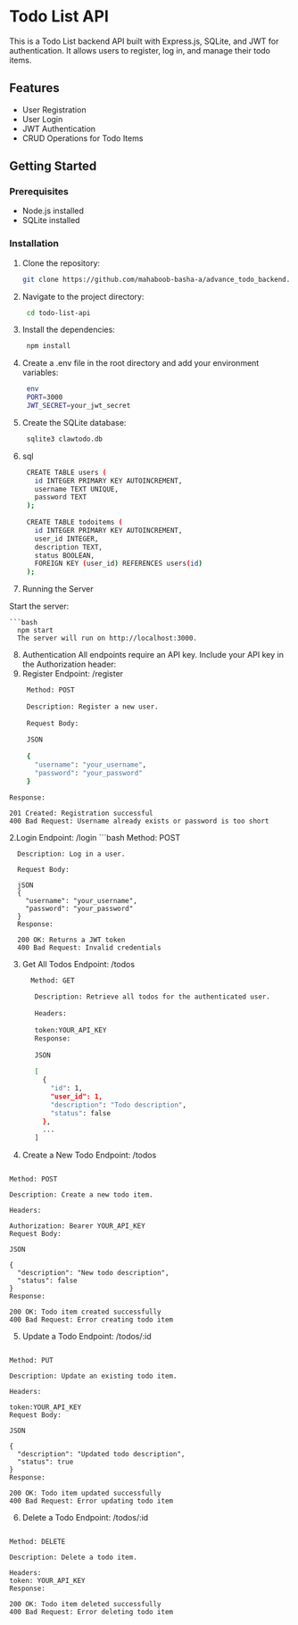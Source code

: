 # Todo List API

This is a Todo List backend API built with Express.js, SQLite, and JWT for authentication. It allows users to register, log in, and manage their todo items.

## Features

- User Registration
- User Login
- JWT Authentication
- CRUD Operations for Todo Items

## Getting Started

### Prerequisites

- Node.js installed
- SQLite installed

### Installation

1. Clone the repository:
   ```bash
   git clone https://github.com/mahaboob-basha-a/advance_todo_backend.git
2. Navigate to the project directory:
   ```bash
    cd todo-list-api
3. Install the dependencies:
   ```bash
    npm install
4. Create a .env file in the root directory and add your environment variables:
   ```bash
    env
    PORT=3000
    JWT_SECRET=your_jwt_secret
5. Create the SQLite database:
   ```bash
    sqlite3 clawtodo.db
6. sql
   
   ```bash
    CREATE TABLE users (
      id INTEGER PRIMARY KEY AUTOINCREMENT,
      username TEXT UNIQUE,
      password TEXT
    );
    
    CREATE TABLE todoitems (
      id INTEGER PRIMARY KEY AUTOINCREMENT,
      user_id INTEGER,
      description TEXT,
      status BOOLEAN,
      FOREIGN KEY (user_id) REFERENCES users(id)
    );
   
7. Running the Server

Start the server:

    ```bash
      npm start
      The server will run on http://localhost:3000.

8. Authentication
All endpoints require an API key. Include your API key in the Authorization header:
  1. Register
      Endpoint: /register
     ```bash
      Method: POST
      
      Description: Register a new user.
      
      Request Body:
      
      JSON
      
      {
        "username": "your_username",
        "password": "your_password"
      }
    Response:
    
    201 Created: Registration successful
    400 Bad Request: Username already exists or password is too short
  2.Login
      Endpoint: /login
    ```bash
      Method: POST
      
      Description: Log in a user.
      
      Request Body:
      
      jSON
      {
        "username": "your_username",
        "password": "your_password"
      }
      Response:
      
      200 OK: Returns a JWT token
      400 Bad Request: Invalid credentials
  3. Get All Todos
     Endpoint: /todos
     ```bash
       Method: GET
        
        Description: Retrieve all todos for the authenticated user.
        
        Headers:
        
        token:YOUR_API_KEY
        Response:
        
        JSON
        
        [
          {
            "id": 1,
            "user_id": 1,
            "description": "Todo description",
            "status": false
          },
          ...
        ]
   4. Create a New Todo
      Endpoint: /todos
      ```bash
    Method: POST
    
    Description: Create a new todo item.
    
    Headers:
    
    Authorization: Bearer YOUR_API_KEY
    Request Body:
    
    JSON
    
    {
      "description": "New todo description",
      "status": false
    }
    Response:
    
    200 OK: Todo item created successfully
    400 Bad Request: Error creating todo item
  5. Update a Todo
     Endpoint: /todos/:id
     
     ```bash
    Method: PUT
    
    Description: Update an existing todo item.
    
    Headers:
    
    token:YOUR_API_KEY
    Request Body:
    
    JSON
    
    {
      "description": "Updated todo description",
      "status": true
    }
    Response:
    
    200 OK: Todo item updated successfully
    400 Bad Request: Error updating todo item
  6. Delete a Todo
     Endpoint: /todos/:id
     
     ```bash
    Method: DELETE
    
    Description: Delete a todo item.
    
    Headers:
    token: YOUR_API_KEY
    Response:
    
    200 OK: Todo item deleted successfully
    400 Bad Request: Error deleting todo item
